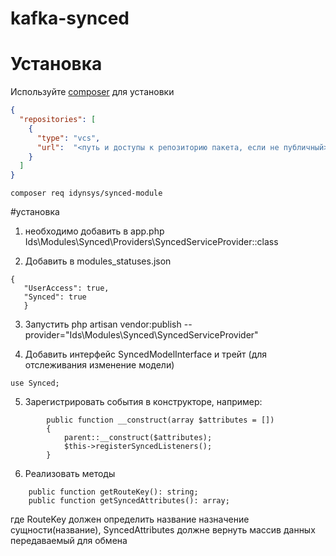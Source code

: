 # kafka-synced

# Установка
Используйте [composer](https://getcomposer.org/) для установки


```json
{
  "repositories": [
    {
      "type": "vcs",
      "url":  "<путь и доступы к репозиторию пакета, если не публичный>"
    }
  ]
}
```
```
composer req idynsys/synced-module
```

#установка
1. необходимо добавить в app.php
   Ids\Modules\Synced\Providers\SyncedServiceProvider::class

2. Добавить в modules_statuses.json 
```
{
   "UserAccess": true,
   "Synced": true
   }
```

3. Запустить
   php artisan vendor:publish --provider="Ids\Modules\Synced\SyncedServiceProvider"

4. Добавить интерфейс SyncedModelInterface и  трейт (для отслеживания изменение модели)
```
use Synced; 
```
5. Зарегистрировать события в конструкторе, например:
```
        public function __construct(array $attributes = [])
        {
            parent::__construct($attributes);
            $this->registerSyncedListeners();
        }
```
6. Реализовать методы
```
    public function getRouteKey(): string;
    public function getSyncedAttributes(): array;
```
где RouteKey должен определить название назначение сущности(название),
    SyncedAttributes должне вернуть массив данных передаваемый для обмена
